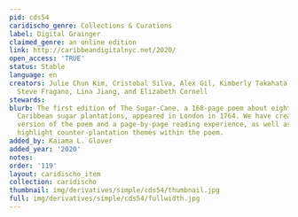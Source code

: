 ```yaml
---
pid: cds54
caridischo_genre: Collections & Curations
label: Digital Grainger
claimed_genre: an online edition
link: http://caribbeandigitalnyc.net/2020/
open_access: 'TRUE'
status: Stable
language: en
creators: Julie Chun Kim, Cristobal Silva, Alex Gil, Kimberly Takahata, Ami Yoon,
  Steve Fragano, Lina Jiang, and Elizabeth Cornell
stewards: 
blurb: The first edition of The Sugar-Cane, a 168-page poem about eighteenth-century
  Caribbean sugar plantations, appeared in London in 1764. We have created one full-text
  version of the poem and a page-by-page reading experience, as well as excerpts that
  highlight counter-plantation themes within the poem.
added_by: Kaiama L. Glover
added_year: '2020'
notes: 
order: '119'
layout: caridischo_item
collection: caridischo
thumbnail: img/derivatives/simple/cds54/thumbnail.jpg
full: img/derivatives/simple/cds54/fullwidth.jpg
---
```

